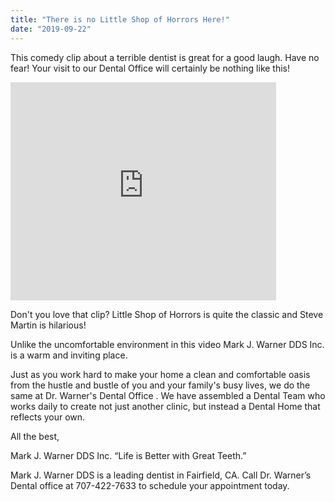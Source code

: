 ```yaml
---
title: "There is no Little Shop of Horrors Here!"
date: "2019-09-22"
---
```


This comedy clip about a terrible dentist is great for a good laugh. Have no fear! Your visit to our Dental Office will certainly be nothing like this!

<iframe title="YouTube video player" src="http://www.youtube.com/embed/bOtMizMQ6oM?rel=0" height="349" width="425" allowfullscreen frameborder="0"></iframe>

Don't you love that clip? Little Shop of Horrors is quite the classic and Steve Martin is hilarious!

Unlike the uncomfortable environment in this video Mark J. Warner DDS Inc. is a warm and inviting place.

Just as you work hard to make your home a clean and comfortable oasis from the hustle and bustle of you and your family's busy lives, we do the same at Dr. Warner's Dental Office . We have assembled a Dental Team who works daily to create not just another clinic, but instead a Dental Home that reflects your own.

All the best,

Mark J. Warner DDS Inc. “Life is Better with Great Teeth.”

Mark J. Warner DDS is a leading dentist in Fairfield, CA. Call Dr. Warner’s Dental office at 707-422-7633 to schedule your appointment today.
